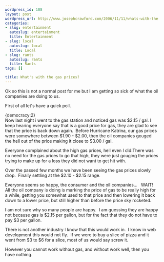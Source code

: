 ```yaml
--- 
wordpress_id: 188
layout: post
wordpress_url: http://www.josephcrawford.com/2006/11/11/whats-with-the-gas-prices/
categories: 
- slug: entertainment
  autoslug: entertainment
  title: Entertainment
- slug: local
  autoslug: local
  title: Local
- slug: rants
  autoslug: rants
  title: Rants
tags: []

title: What's with the gas prices?
---
```


Ok so this is not a normal post for me but I am getting so sick of what the oil companies are doing to us.

First of all let's have a quick poll.
<div><div><div><div><div>{democracy:2}</div></div></div></div></div>
Now last night i went to the gas station and noticed gas was $2.15 / gal. I keep hearing everyone say that is a good price for gas, they are glad to see that the price is back down again.  Before Hurricane Katrina, our gas prices were somewhere between $1.90 - $2.00, then the oil companies gouged the hell out of the price making it close to $3.00 / gal.

Everyone complained about the high gas prices, hell even I did.There was no need for the gas prices to go that high, they were just gouging the prices trying to make up for a loss they did not want to get hit with.
<!--more-->
Over the passed few months we have been seeing the gas prices slowly drop.  Finally settling at the $2.10 - $2.15 range.

Everyone seems so happy, the consumer and the oil companies…   WAIT! All the oil company is doing is marking the price of gas to be really high for a while, getting you somewhat used to that price and then lowering it back down to a lower price, but still higher than before the price sky rocketed.

I am not sure why so many people are happy.  I am guessing they are happy not because gas is $2.15 per gallon, but for the fact that they do not have to pay $3 per gallon.

There is not another industry I know that this would work in.  I know in web development this would not fly.  If we were to buy a slice of pizza and it went from $3 to $6 for a slice, most of us would say screw it.

However you cannot work without gas, and without work well, then you have nothing.
